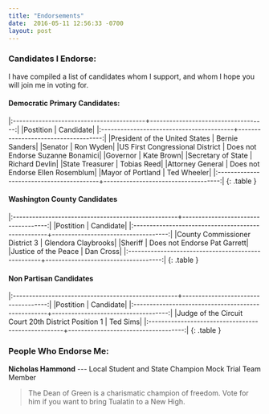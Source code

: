 ```yaml
---
title: "Endorsements"
date:  2016-05-11 12:56:33 -0700
layout: post
---
```


### Candidates I Endorse:

I have compiled a list of candidates whom I support, and whom I hope you will join me in voting for. 

#### Democratic Primary Candidates:

|:-----------------------------------------+------------------------------------:|
|Postition                                 |                            Candidate|
|:-----------------------------------------+------------------------------------:|
|President of the United States            |                       Bernie Sanders|
|Senator                                   |                            Ron Wyden|
|US First Congressional District           |    Does not Endorse Suzanne Bonamici|
|Governor                                  |                           Kate Brown|
|Secretary of State                        |                       Richard Devlin|
|State Treasurer                           |                          Tobias Reed|
|Attorney General                          |     Does not Endorse Ellen Rosemblum|
|Mayor of Portland                         |                          Ted Wheeler|
|:-----------------------------------------+------------------------------------:|
{: .table }

#### Washington County Candidates

|:---------------------------------------------------+------------------------------------:|
|Postition                                           |                            Candidate|
|:---------------------------------------------------+------------------------------------:|
|County Commissioner District 3                      |                  Glendora Claybrooks|
|Sheriff                                             |         Does not Endorse Pat Garrett|
|Justice of the Peace                                |                            Dan Cross|
|:---------------------------------------------------+------------------------------------:|
{: .table }

#### Non Partisan Candidates

|:---------------------------------------------------+------------------------------------:|
|Postition                                           |                            Candidate|
|:---------------------------------------------------+------------------------------------:|
|Judge of the Circuit Court 20th District Position 1 |                             Ted Sims|
|:---------------------------------------------------+------------------------------------:|
{: .table }

### People Who Endorse Me:

**Nicholas Hammond** --- Local Student and State Champion Mock Trial Team Member

> The Dean of Green is a charismatic champion of freedom. Vote for him if you want to bring Tualatin to a New High. 